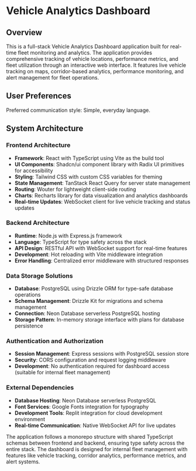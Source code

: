 # Vehicle Analytics Dashboard

## Overview

This is a full-stack Vehicle Analytics Dashboard application built for real-time fleet monitoring and analytics. The application provides comprehensive tracking of vehicle locations, performance metrics, and fleet utilization through an interactive web interface. It features live vehicle tracking on maps, corridor-based analytics, performance monitoring, and alert management for fleet operations.

## User Preferences

Preferred communication style: Simple, everyday language.

## System Architecture

### Frontend Architecture
- **Framework**: React with TypeScript using Vite as the build tool
- **UI Components**: Shadcn/ui component library with Radix UI primitives for accessibility
- **Styling**: Tailwind CSS with custom CSS variables for theming
- **State Management**: TanStack React Query for server state management
- **Routing**: Wouter for lightweight client-side routing
- **Charts**: Recharts library for data visualization and analytics dashboards
- **Real-time Updates**: WebSocket client for live vehicle tracking and status updates

### Backend Architecture
- **Runtime**: Node.js with Express.js framework
- **Language**: TypeScript for type safety across the stack
- **API Design**: RESTful API with WebSocket support for real-time features
- **Development**: Hot reloading with Vite middleware integration
- **Error Handling**: Centralized error middleware with structured responses

### Data Storage Solutions
- **Database**: PostgreSQL using Drizzle ORM for type-safe database operations
- **Schema Management**: Drizzle Kit for migrations and schema management
- **Connection**: Neon Database serverless PostgreSQL hosting
- **Storage Pattern**: In-memory storage interface with plans for database persistence

### Authentication and Authorization
- **Session Management**: Express sessions with PostgreSQL session store
- **Security**: CORS configuration and request logging middleware
- **Development**: No authentication required for dashboard access (suitable for internal fleet management)

### External Dependencies
- **Database Hosting**: Neon Database serverless PostgreSQL
- **Font Services**: Google Fonts integration for typography
- **Development Tools**: Replit integration for cloud development environment
- **Real-time Communication**: Native WebSocket API for live updates

The application follows a monorepo structure with shared TypeScript schemas between frontend and backend, ensuring type safety across the entire stack. The dashboard is designed for internal fleet management with features like vehicle tracking, corridor analytics, performance metrics, and alert systems.